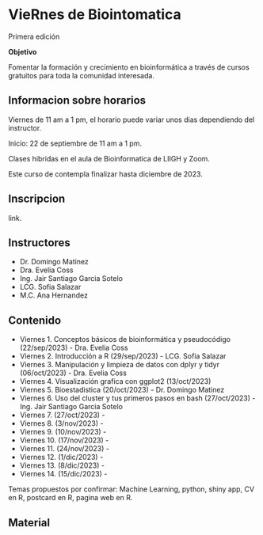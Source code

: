# VieRnes de Biointomatica

Primera edición

**Objetivo**

Fomentar la formación y crecimiento en bioinformática a través de cursos gratuitos para toda la comunidad interesada.    

## Informacion sobre horarios

Viernes de 11 am a 1 pm, el horario puede variar unos dias dependiendo del instructor.

Inicio: 22 de septiembre de 11 am a 1 pm.

Clases hibridas en el aula de Bioinformatica de LIIGH y Zoom.

Este curso de contempla finalizar hasta diciembre de 2023.

## Inscripcion

link. 

## Instructores

- Dr. Domingo Matinez
- Dra. Evelia Coss
- Ing. Jair Santiago Garcia Sotelo
- LCG. Sofia Salazar
- M.C. Ana Hernandez

## Contenido

- Viernes 1. Conceptos básicos de bioinformática y pseudocódigo (22/sep/2023) - Dra. Evelia Coss
- Viernes 2. Introducción a R (29/sep/2023) - LCG. Sofia Salazar
- Viernes 3. Manipulación y limpieza de datos con dplyr y tidyr (06/oct/2023) - Dra. Evelia Coss
- Viernes 4. Visualización grafica con ggplot2 (13/oct/2023)
- Viernes 5. Bioestadistica (20/oct/2023) - Dr. Domingo Matinez
- Viernes 6. Uso del cluster y tus primeros pasos en bash (27/oct/2023) - Ing. Jair Santiago Garcia Sotelo
- Viernes 7. (27/oct/2023) - 
- Viernes 8. (3/nov/2023) - 
- Viernes 9. (10/nov/2023) -
- Viernes 10. (17/nov/2023) - 
- Viernes 11. (24/nov/2023) - 
- Viernes 12. (1/dic/2023) -
- Viernes 13. (8/dic/2023) - 
- Viernes 14. (15/dic/2023) -

Temas propuestos por confirmar: Machine Learning, python, shiny app, CV en R, postcard en R, pagina web en R.

## Material
